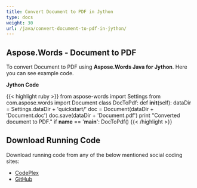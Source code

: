```yaml
---
title: Convert Document to PDF in Jython
type: docs
weight: 30
url: /java/convert-document-to-pdf-in-jython/
---
```


## **Aspose.Words - Document to PDF**

To convert Document to PDF using **Aspose.Words Java for Jython**. Here you can see example code.

**Jython Code**

{{< highlight ruby >}}
from aspose-words import Settings
from com.aspose.words import Document
class DocToPdf:
    def __init__(self):
        dataDir = Settings.dataDir + 'quickstart/'
        doc = Document(dataDir + 'Document.doc')
        doc.save(dataDir + 'Document.pdf')
        print "Converted document to PDF."
if __name__ == '__main__':
    DocToPdf()
{{< /highlight >}}

## **Download Running Code**

Download running code from any of the below mentioned social coding sites:

- [CodePlex](https://asposewordsjavajython.codeplex.com/releases/view/619260)
- [GitHub](https://github.com/aspose-words/Aspose.Words-for-Java/releases/tag/Aspose.Words_Java_for_Jython-v1.0.0)
